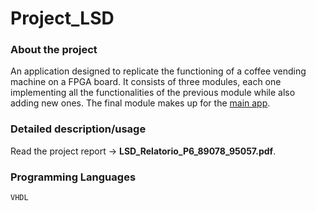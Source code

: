 # Project_LSD

### About the project 
An application designed to replicate the functioning of a coffee vending machine on a FPGA board. 
It consists of three modules, each one implementing all the functionalities of the previous module while also adding new ones. The final module makes up for the [main app](Fase_III).

### Detailed description/usage 
Read the project report -> **LSD_Relatorio_P6_89078_95057.pdf**. 

### Programming Languages 
`VHDL`

